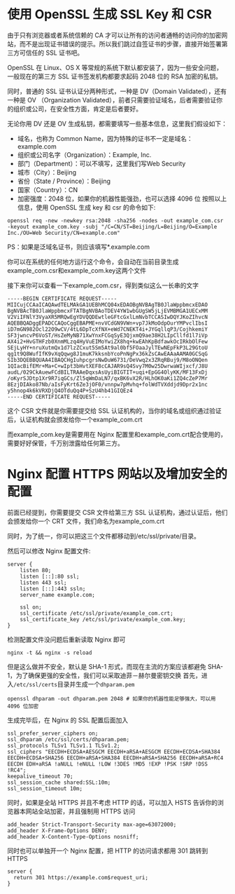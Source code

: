 # 使用 OpenSSL 生成 SSL Key 和 CSR
由于只有浏览器或者系统信赖的 CA 才可以让所有的访问者通畅的访问你的加密网站，而不是出现证书错误的提示。所以我们跳过自签证书的步骤，直接开始签署第三方可信任的 SSL 证书吧。

OpenSSL 在 Linux、OS X 等常规的系统下默认都安装了，因为一些安全问题，一般现在的第三方 SSL 证书签发机构都要求起码 2048 位的 RSA 加密的私钥。

同时，普通的 SSL 证书认证分两种形式，一种是 DV（Domain Validated），还有一种是 OV （Organization Validated），前者只需要验证域名，后者需要验证你的组织或公司，在安全性方面，肯定是后者要好。

无论你用 DV 还是 OV 生成私钥，都需要填写一些基本信息，这里我们假设如下：
- 域名，也称为 Common Name，因为特殊的证书不一定是域名：example.com
- 组织或公司名字（Organization）：Example, Inc.
- 部门（Department）：可以不填写，这里我们写Web Security
- 城市（City）：Beijing
- 省份（State / Province）：Beijing
- 国家（Country）：CN
- 加密强度：2048 位，如果你的机器性能强劲，也可以选择 4096 位
按照以上信息，使用 OpenSSL 生成 key 和 csr 的命令如下:
```
openssl req -new -newkey rsa:2048 -sha256 -nodes -out example_com.csr -keyout example_com.key -subj "/C=CN/ST=Beijing/L=Beijing/O=Example Inc./OU=Web Security/CN=example.com"
```
PS：如果是泛域名证书，则应该填写*.example.com

你可以在系统的任何地方运行这个命令，会自动在当前目录生成example_com.csr和example_com.key这两个文件

接下来你可以查看一下example_com.csr，得到类似这么一长串的文字
```
-----BEGIN CERTIFICATE REQUEST-----
MIICujCCAaICAQAwdTELMAkGA1UEBhMCQ04xEDAOBgNVBAgTB0JlaWppbmcxEDAO  
BgNVBAcTB0JlaWppbmcxFTATBgNVBAoTDEV4YW1wbGUgSW5jLjEVMBMGA1UECxMM  
V2ViIFNlY3VyaXR5MRQwEgYDVQQDEwtleGFtcGxlLmNvbTCCASIwDQYJKoZIhvcN  
AQEBBQADggEPADCCAQoCggEBAPME+nvVCdGN9VWn+vp7JkMoOdpOurYMPvclIbsI  
iD7mGN982Ocl22O9wCV/4tL6DpTcXfNX+eWd7CNEKT4i+JYGqllqP3/CojhkemiY  
SF3jwncvP6VoST/HsZeMyNB71XwYnxFCGqSyE3QjxmQ9ae38H2LIpCllfd1l7iVp  
AX4i2+HvGTHFzb0XnmMLzq4HyVuEIMoYwiZX8hq+kwEAhKpBdfawkOcIRkbOlFew  
SEjLyHY+nruXutmQx1d7lzZCxut5Sm5At9al0bf5FOaaJylTEwNEpFkP3L29GtoU  
qg1t9Q8WufIfK9vXqQqwg8J1muK7kksnbYcoPnNgPx36kZsCAwEAAaAAMA0GCSqG  
SIb3DQEBBQUAA4IBAQCHgIuhpcgrsNwDuW6731/DeVwq2x3ZRqRBuj9/M8oONQen  
1QIacBifEMr+Ma+C+wIpt3bHvtXEF8cCAJAR9sQ4Svy7M0w25DwrwaWIjxcf/J8U  
audL/029CkAuewFCdBILTRAAeDqxsAsUyiBIGTIT+uqi+EpGG4OlyKK/MF13FxDj  
/oKyrSJDtp1Xr9R7iqGCs/Zl5qWmDaLN7/qxBK6vX2R/HLhOK0aKi1ZQ4cZeP7Mr
8EzjDIAko87Nb/aIsFyKrt6Ze3jOF0/vnnpw7pMvhq+folWdTVXddjd9Dpr2x1nc  
y5hnop4k6kVRXDjQ4OTduQq4P+SzU4hb41GIQEz4  
-----END CERTIFICATE REQUEST-----
```
这个 CSR 文件就是你需要提交给 SSL 认证机构的，当你的域名或组织通过验证后，认证机构就会颁发给你一个example_com.crt

而example_com.key是需要用在 Nginx 配置里和example_com.crt配合使用的，需要好好保管，千万别泄露给任何第三方。

# Nginx 配置 HTTPS 网站以及增加安全的配置
前面已经提到，你需要提交 CSR 文件给第三方 SSL 认证机构，通过认证后，他们会颁发给你一个 CRT 文件，我们命名为example_com.crt

同时，为了统一，你可以把这三个文件都移动到/etc/ssl/private/目录。

然后可以修改 Nginx 配置文件:
```
server {  
    listen 80;
    listen [::]:80 ssl;
    listen 443 ssl;
    listen [::]:443 ssln;
    server_name example.com;

    ssl on;
    ssl_certificate /etc/ssl/private/example_com.crt;
    ssl_certificate_key /etc/ssl/private/example_com.key;
}
```
检测配置文件没问题后重新读取 Nginx 即可
```
nginx -t && nginx -s reload
```
但是这么做并不安全，默认是 SHA-1 形式，而现在主流的方案应该都避免 SHA-1，为了确保更强的安全性，我们可以采取迪菲－赫尔曼密钥交换
首先，进入`/etc/ssl/certs`目录并生成一个`dhparam.pem`
```
openssl dhparam -out dhparam.pem 2048 # 如果你的机器性能足够强大，可以用 4096 位加密
```
生成完毕后，在 Nginx 的 SSL 配置后面加入
```
ssl_prefer_server_ciphers on;
ssl_dhparam /etc/ssl/certs/dhparam.pem;
ssl_protocols TLSv1 TLSv1.1 TLSv1.2;
ssl_ciphers "EECDH+ECDSA+AESGCM EECDH+aRSA+AESGCM EECDH+ECDSA+SHA384 EECDH+ECDSA+SHA256 EECDH+aRSA+SHA384 EECDH+aRSA+SHA256 EECDH+aRSA+RC4 EECDH EDH+aRSA !aNULL !eNULL !LOW !3DES !MD5 !EXP !PSK !SRP !DSS !RC4";
keepalive_timeout 70;
ssl_session_cache shared:SSL:10m;
ssl_session_timeout 10m;
```
同时，如果是全站 HTTPS 并且不考虑 HTTP 的话，可以加入 HSTS 告诉你的浏览器本网站全站加密，并且强制用 HTTPS 访问
```
add_header Strict-Transport-Security max-age=63072000;
add_header X-Frame-Options DENY;
add_header X-Content-Type-Options nosniff;
```
同时也可以单独开一个 Nginx 配置，把 HTTP 的访问请求都用 301 跳转到 HTTPS
```
server {
  return 301 https://example.com$request_uri;
}
```
